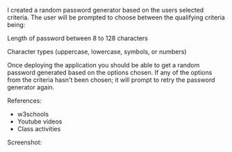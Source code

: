 I created a random password generator based on the users selected criteria. The user will be prompted to choose between the qualifying criteria being: 

Length of password between 8 to 128 characters

Character types (uppercase, lowercase, symbols, or numbers)

Once deploying the application you should be able to get a random password generated based on the options chosen. If any of the options from the criteria hasn't been chosen; it will prompt to retry the password generator again. 

References: 

- w3schools
- Youtube videos 
- Class activities 

Screenshot: 